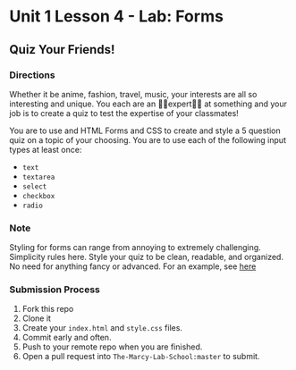# Unit 1 Lesson 4 - Lab: Forms
## Quiz Your Friends!

### Directions
Whether it be anime, fashion, travel, music, your interests are all so interesting and unique. You each are an ✌🏾expert✌🏾 at something and your job is to create a quiz to test the expertise of your classmates!

You are to use and HTML Forms and CSS to create and style a 5 question quiz on a topic of your choosing. You are to use each of the following input types at least once:
* `text`
* `textarea`
* `select`
* `checkbox`
* `radio`

### Note
Styling for forms can range from annoying to extremely challenging. Simplicity rules here. Style your quiz to be clean, readable, and organized. No need for anything fancy or advanced. For an example, see [here](https://codepen.io/freeCodeCamp/full/VPaoNP)

### Submission Process
1. Fork this repo
2. Clone it
3. Create your `index.html` and `style.css` files.
4. Commit early and often.
5. Push to your remote repo when you are finished.
6. Open a pull request into `The-Marcy-Lab-School:master` to submit.
